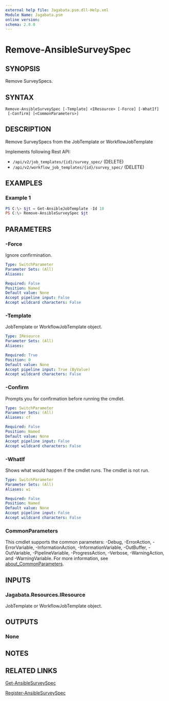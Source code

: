 ```yaml
---
external help file: Jagabata.psm.dll-Help.xml
Module Name: Jagabata.psm
online version:
schema: 2.0.0
---
```


# Remove-AnsibleSurveySpec

## SYNOPSIS
Remove SurveySpecs.

## SYNTAX

```
Remove-AnsibleSurveySpec [-Template] <IResource> [-Force] [-WhatIf]
 [-Confirm] [<CommonParameters>]
```

## DESCRIPTION
Remove SurveySpecs from the JobTemplate or WorkflowJobTemplate

Implements following Rest API:  
- `/api/v2/job_templates/{id}/survey_spec/` (DELETE)  
- `/api/v2/workflow_job_templates/{id}/survey_spec/` (DELETE)

## EXAMPLES

### Example 1
```powershell
PS C:\> $jt = Get-AnsibleJobTemplate -Id 10
PS C:\> Remove-AnsibleSurveySpec $jt
```

## PARAMETERS

### -Force
Ignore confirmination.

```yaml
Type: SwitchParameter
Parameter Sets: (All)
Aliases:

Required: False
Position: Named
Default value: None
Accept pipeline input: False
Accept wildcard characters: False
```

### -Template
JobTemplate or WorkflowJobTemplate object.

```yaml
Type: IResource
Parameter Sets: (All)
Aliases:

Required: True
Position: 0
Default value: None
Accept pipeline input: True (ByValue)
Accept wildcard characters: False
```

### -Confirm
Prompts you for confirmation before running the cmdlet.

```yaml
Type: SwitchParameter
Parameter Sets: (All)
Aliases: cf

Required: False
Position: Named
Default value: None
Accept pipeline input: False
Accept wildcard characters: False
```

### -WhatIf
Shows what would happen if the cmdlet runs.
The cmdlet is not run.

```yaml
Type: SwitchParameter
Parameter Sets: (All)
Aliases: wi

Required: False
Position: Named
Default value: None
Accept pipeline input: False
Accept wildcard characters: False
```

### CommonParameters
This cmdlet supports the common parameters: -Debug, -ErrorAction, -ErrorVariable, -InformationAction, -InformationVariable, -OutBuffer, -OutVariable, -PipelineVariable, -ProgressAction, -Verbose, -WarningAction, and -WarningVariable. For more information, see [about_CommonParameters](http://go.microsoft.com/fwlink/?LinkID=113216).

## INPUTS

### Jagabata.Resources.IResource
JobTemplate or WorkflowJobTemplate object.

## OUTPUTS

### None
## NOTES

## RELATED LINKS

[Get-AnsibleSurveySpec](Get-AnsibleSurveySpec.md)

[Register-AnsibleSurveySpec](Register-AnsibleSurveySpec.md)
